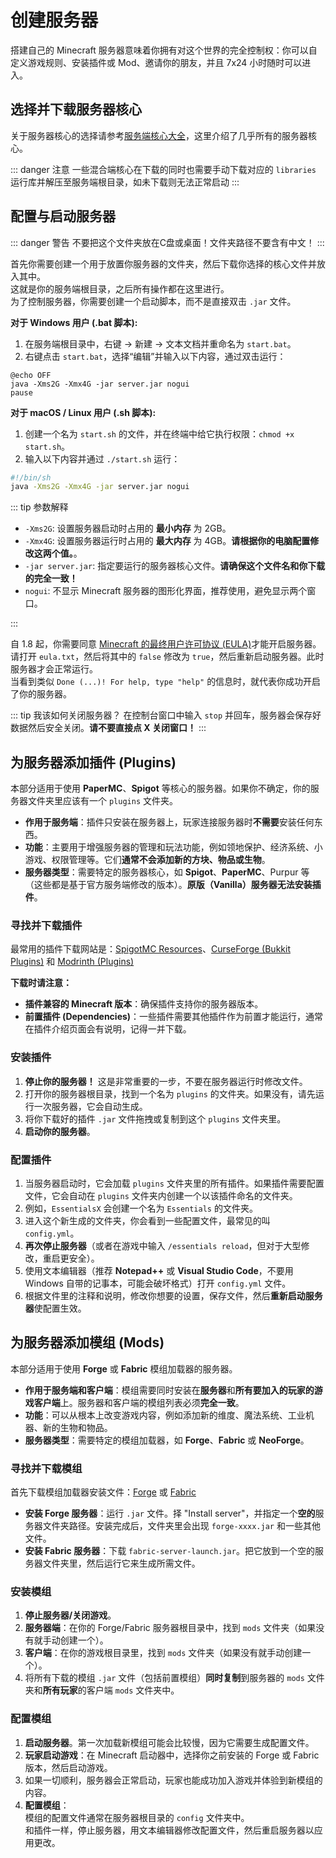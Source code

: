 # 创建服务器

搭建自己的 Minecraft 服务器意味着你拥有对这个世界的完全控制权：你可以自定义游戏规则、安装插件或 Mod、邀请你的朋友，并且 7x24 小时随时可以进入。

## 选择并下载服务器核心

关于服务器核心的选择请参考[服务端核心大全](./1.SelectCore.md)，这里介绍了几乎所有的服务器核心。

::: danger 注意
一些混合端核心在下载的同时也需要手动下载对应的 `libraries` 运行库并解压至服务端根目录，如未下载则无法正常启动
:::

## 配置与启动服务器

::: danger 警告
不要把这个文件夹放在C盘或桌面！文件夹路径不要含有中文！
:::

首先你需要创建一个用于放置你服务器的文件夹，然后下载你选择的核心文件并放入其中。  
这就是你的服务端根目录，之后所有操作都在这里进行。  
为了控制服务器，你需要创建一个启动脚本，而不是直接双击 `.jar` 文件。

**对于 Windows 用户 (.bat 脚本):**

1. 在服务端根目录中，右键 -> 新建 -> 文本文档并重命名为 `start.bat`。
2. 右键点击 `start.bat`，选择“编辑”并输入以下内容，通过双击运行：

```batch
@echo OFF
java -Xms2G -Xmx4G -jar server.jar nogui
pause
```

**对于 macOS / Linux 用户 (.sh 脚本):**

1. 创建一个名为 `start.sh` 的文件，并在终端中给它执行权限：`chmod +x start.sh`。
2. 输入以下内容并通过 `./start.sh` 运行：

```sh
#!/bin/sh
java -Xms2G -Xmx4G -jar server.jar nogui
```

::: tip 参数解释

- `-Xms2G`: 设置服务器启动时占用的 **最小内存** 为 2GB。
- `-Xmx4G`: 设置服务器运行时占用的 **最大内存** 为 4GB。**请根据你的电脑配置修改这两个值。**。
- `-jar server.jar`: 指定要运行的服务器核心文件。**请确保这个文件名和你下载的完全一致！**
- `nogui`: 不显示 Minecraft 服务器的图形化界面，推荐使用，避免显示两个窗口。

:::

自 1.8 起，你需要同意 [Minecraft 的最终用户许可协议 (EULA)](https://account.mojang.com/documents/minecraft_eula)才能开启服务器。  
请打开 `eula.txt`，然后将其中的 `false` 修改为 `true`，然后重新启动服务器。此时服务器才会正常运行。  
当看到类似 `Done (...)! For help, type "help"` 的信息时，就代表你成功开启了你的服务器。

::: tip 我该如何关闭服务器？
在控制台窗口中输入 `stop` 并回车，服务器会保存好数据然后安全关闭。**请不要直接点 X 关闭窗口！**
:::

## 为服务器添加插件 (Plugins)

本部分适用于使用 **PaperMC**、**Spigot** 等核心的服务器。如果你不确定，你的服务器文件夹里应该有一个 `plugins` 文件夹。

- **作用于服务端**：插件只安装在服务器上，玩家连接服务器时**不需要**安装任何东西。
- **功能**：主要用于增强服务器的管理和玩法功能，例如领地保护、经济系统、小游戏、权限管理等。它们**通常不会添加新的方块、物品或生物**。
- **服务器类型**：需要特定的服务器核心，如 **Spigot**、**PaperMC**、Purpur 等（这些都是基于官方服务端修改的版本）。**原版（Vanilla）服务器无法安装插件**。

### 寻找并下载插件

最常用的插件下载网站是：[SpigotMC Resources](https://www.spigotmc.org/resources/)、[CurseForge (Bukkit Plugins)](https://www.curseforge.com/minecraft/bukkit-plugins) 和 [Modrinth (Plugins)](https://modrinth.com/plugins)

**下载时请注意：**

- **插件兼容的 Minecraft 版本**：确保插件支持你的服务器版本。
- **前置插件 (Dependencies)**：一些插件需要其他插件作为前置才能运行，通常在插件介绍页面会有说明，记得一并下载。

### 安装插件

1. **停止你的服务器！** 这是非常重要的一步，不要在服务器运行时修改文件。
2. 打开你的服务器根目录，找到一个名为 `plugins` 的文件夹。如果没有，请先运行一次服务器，它会自动生成。
3. 将你下载好的插件 `.jar` 文件拖拽或复制到这个 `plugins` 文件夹里。
4. **启动你的服务器**。

### 配置插件

1. 当服务器启动时，它会加载 `plugins` 文件夹里的所有插件。如果插件需要配置文件，它会自动在 `plugins` 文件夹内创建一个以该插件命名的文件夹。
2. 例如，`EssentialsX` 会创建一个名为 `Essentials` 的文件夹。
3. 进入这个新生成的文件夹，你会看到一些配置文件，最常见的叫 `config.yml`。
4. **再次停止服务器**（或者在游戏中输入 `/essentials reload`，但对于大型修改，重启更安全）。
5. 使用文本编辑器（推荐 **Notepad++** 或 **Visual Studio Code**，不要用 Windows 自带的记事本，可能会破坏格式）打开 `config.yml` 文件。
6. 根据文件里的注释和说明，修改你想要的设置，保存文件，然后**重新启动服务器**使配置生效。

## 为服务器添加模组 (Mods)

本部分适用于使用 **Forge** 或 **Fabric** 模组加载器的服务器。

- **作用于服务端和客户端**：模组需要同时安装在**服务器**和**所有要加入的玩家的游戏客户端**上。服务器和客户端的模组列表必须**完全一致**。
- **功能**：可以从根本上改变游戏内容，例如添加新的维度、魔法系统、工业机器、新的生物和物品。
- **服务器类型**：需要特定的模组加载器，如 **Forge**、**Fabric** 或 **NeoForge**。

### 寻找并下载模组

首先下载模组加载器安装文件：[Forge](https://files.minecraftforge.net/net/minecraftforge/forge/) 或 [Fabric](https://fabricmc.net/use/server/)

- **安装 Forge 服务器**：运行 `.jar` 文件。择 "Install server"，并指定一个**空的**服务器文件夹路径。安装完成后，文件夹里会出现 `forge-xxxx.jar` 和一些其他文件。
- **安装 Fabric 服务器**：下载 `fabric-server-launch.jar`。把它放到一个空的服务器文件夹里，然后运行它来生成所需文件。

### 安装模组

1. **停止服务器/关闭游戏**。
2. **服务器端**：在你的 Forge/Fabric 服务器根目录中，找到 `mods` 文件夹（如果没有就手动创建一个）。
3. **客户端**：在你的游戏根目录里，找到 `mods` 文件夹（如果没有就手动创建一个）。
4. 将所有下载的模组 `.jar` 文件（包括前置模组）**同时复制**到服务器的 `mods` 文件夹和**所有玩家**的客户端 `mods` 文件夹中。

### 配置模组

1. **启动服务器**。第一次加载新模组可能会比较慢，因为它需要生成配置文件。
2. **玩家启动游戏**：在 Minecraft 启动器中，选择你之前安装的 Forge 或 Fabric 版本，然后启动游戏。
3. 如果一切顺利，服务器会正常启动，玩家也能成功加入游戏并体验到新模组的内容。
4. **配置模组**：  
   模组的配置文件通常在服务器根目录的 `config` 文件夹中。  
   和插件一样，停止服务器，用文本编辑器修改配置文件，然后重启服务器以应用更改。
